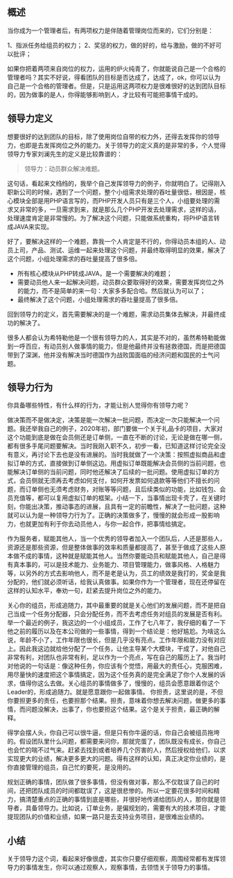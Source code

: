 ## 概述

当你成为一个管理者后，有两项权力是伴随着管理岗位而来的，它们分别是：

1、指派任务给组员的权力；
2、奖惩的权力，做的好的，给与激励，做的不好可以批评；

如果你把着两项来自岗位的权力，运用的炉火纯青了，你就能说自己是一个合格的管理者吗？其实不好说，得看团队的目标是否达成了，达成了，ok，你可以认为自己是一个合格的管理者。但是，只是运用这两项权力是很难很好的达到团队目标的，因为做事的是人，你得能够影响到人，才比较有可能把事情干成的。

## 领导力定义

想要很好的达到团队的目标，除了使用岗位自带的权力外，还得去发挥你的领导力，也即是去发挥岗位之外的能力。关于领导力的定义真的是非常的多，个人觉得领导力专家刘澜先生的定义是比较靠谱的：

> 领导力：动员群众解决难题。

这句话，看起来文绉绉的，我举个自己发挥领导力的例子，你就明白了。记得刚入职新公司的时候，遇到了一个问题，整个小组需求处理的吞吐量很低，根因是，核心模块全部是用PHP语言写的，而PHP开发人员只有是三个人，小组要处理的需求又非常的多，一旦需求到来，就是那么几个PHP开发去处理需求，这样的话，处理速度肯定是非常慢的。为了解决这个问题，只能做系统重构，将PHP语言转成JAVA来实现。

好了，要解决这样的一个难题，靠我一个人肯定是不行的，你得动员本组的人、动员上司，产品、测试、运维一起来处理这个问题，并最终取得明显的效果，解决了这个问题，小组处理需求的吞吐量提高了很多倍。

- 所有核心模块从PHP转成JAVA，是一个需要解决的难题；
- 需要动员他人来一起解决问题，动员群众要取得好的效果，需要发挥岗位之外的能力，而不是简单的来一句：大家多多配合哈。然后就认为可以了；
- 最终解决了这个问题，小组处理需求的吞吐量提高了很多倍。

回到领导力的定义，首先需要解决的是一个难题，需求动员集体去解决，并最终成功的解决了。

很多人都会认为希特勒他是一个很有领导力的人，其实是不对的，虽然希特勒能做到一呼百应，有动员别人做事情的能力，但是他最终并没有拯救德国，而是把德国带到了深渊，他并没有解决当时德国作为战败国面临的经济问题和国民的士气问题。

## 领导力行为

你具备哪些特性，有什么样的行为，才能让别人觉得你有领导力呢？

做决策而不是做决定，决策是能一次解决一批问题，而决定一次只能解决一个问题。我还举我自己的例子，2020年初，部门要做一个关于礼品卡的项目，大家对这个功能到底是做在会员侧还是订单侧，一直在不断的讨论，无论是做在哪一侧，都有很多手尾问题要解决。当时我刚入职不久，初步一看，已知道这样讨论完全没有意义，再讨论下去也是没有进展的。当时我就做了一个决策：按照虚拟商品和虚拟订单的方式，直接做到订单侧这边。用虚拟订单既能解决会员侧的当前问题，也能解决订单侧的当前问题，同时他还解决了后续的一批问题。使用虚拟订单的方式，会员侧就无须再去考虑如何支付，如何开发票如何退款等等他们不擅长的问题，而订单侧也无须考虑财务，对账等等问题，且后续类似的功能，比如钱包、会员充值等，都可以复用虚拟订单的框架。小结一下，当事情出现卡壳了，在关键时刻，你能出决策，推动事态的进展，且具有一定的前瞻性，解决了一批问题，这种就可以认为是一种领导力行为了。正确的决策做多了，慢慢的就会形成一股影响力，也就更加有利于你去动员他人，与你一起合作，把事情给搞定。

作为服务者，赋能其他人，当一个优秀的领导者加入一个团队后，人还是那些人，资源还是那些资源，但是整体做事的效率和质量都提高了，甚至于做成了这些人原本做不成的事情，这种就是赋能其他人。当然你要能动员和赋能其他人，自己是得有真本事的，可以是技术能力、业务能力、项目管理能力，做事风格、人格魅力等，以另外的方式去影响他人，而不是老是认为，员工的绩效是我打的，奖金是我分配的，他们就必须听话，给我认真做事。如果你作为一个管理者，现在还停留在这样的认知水平，奉劝一句，赶紧去提升岗位之外的能力。

关心你的组员，形成追随力，其中最重要的就是关心他们的发展问题，而不是把自己当成一个任务分配器，只会分配任务，而不去考虑任务对组员的发展是否有利。举一个最近的例子，我这边的一个小组成员，工作了七八年了，我仔细的看了一下他之前的履历以及在本公司做的一些事情，得到一个结论是：他好尴尬。为啥这么说，年龄不小了，工作年限也很长，但是几乎没有亮点。工作年限和能力没有对应上。因此我这边就给他分配了一个任务，让他主导某个大模块，干成了，对他自己非常有利，对团队也非常有利，足以作为一个亮点，写在自己的履历上了。我当时对他说的一句话是：像这种任务，你应该有个觉悟，用最大的责任心，克服困难，用尽量快的速度把这个事情搞定，因为这个任务真的是完全满足了你个人发展的诉求，值得你这么去做。关心组员的事情做多了，慢慢的，组员会愿意跟着你这个Leader的，形成追随力。就是愿意跟你一起做事情。
你担责，这里说的是，不但你要担更多的责任，也要担那个结果。担责，意味着你想去解决问题，做更多的事情，而问题没解决，出事了，你也要担这个结果。这个是关于担责，最正确的解释。

得学会摆人头，你自己可以很牛逼，但是只有你牛逼的话，你自己会被组员拖垮的。假设团队里什么问题，都需要来问你，那就完蛋了，团队既没有成长，你自己也会忙的喘不过气来。赶紧去找到或者培养几个厉害的人，然后授权给他们，以求实现更大的业绩，解决更多更大的问题。得有这样的认知，真正决定你业绩的，是你直接管理的组员，自己忙的要死，是没用的。

规划正确的事情，团队做了很多事情，但没有做对事，那么不仅耽误了自己的时间，还把团队成员的时间都耽误了，这是很悲惨的。所以一定要花很多时间和精力，搞清楚重点的正确的事情到底是哪些，并很好地传递给团队的人，那你就是领导者，具备领导力。比如说，订单业务，是偏规划的，需要有大的技术项目，才能提现团队的价值和业绩，如果一路只是去支持业务项目，是很难出业绩的。

## 小结

关于领导力这个词，看起来好像很虚，其实你只要仔细观察，周围经常都有发挥领导力的事情发生，你可以通过观察人，观察事情，去领悟关于领导力的事情。
